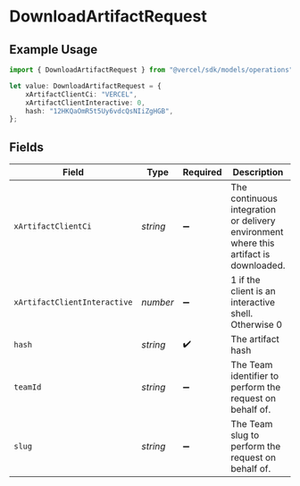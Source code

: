 # DownloadArtifactRequest

## Example Usage

```typescript
import { DownloadArtifactRequest } from "@vercel/sdk/models/operations";

let value: DownloadArtifactRequest = {
    xArtifactClientCi: "VERCEL",
    xArtifactClientInteractive: 0,
    hash: "12HKQaOmR5t5Uy6vdcQsNIiZgHGB",
};
```

## Fields

| Field                                                                                 | Type                                                                                  | Required                                                                              | Description                                                                           | Example                                                                               |
| ------------------------------------------------------------------------------------- | ------------------------------------------------------------------------------------- | ------------------------------------------------------------------------------------- | ------------------------------------------------------------------------------------- | ------------------------------------------------------------------------------------- |
| `xArtifactClientCi`                                                                   | *string*                                                                              | :heavy_minus_sign:                                                                    | The continuous integration or delivery environment where this artifact is downloaded. | VERCEL                                                                                |
| `xArtifactClientInteractive`                                                          | *number*                                                                              | :heavy_minus_sign:                                                                    | 1 if the client is an interactive shell. Otherwise 0                                  | 0                                                                                     |
| `hash`                                                                                | *string*                                                                              | :heavy_check_mark:                                                                    | The artifact hash                                                                     | 12HKQaOmR5t5Uy6vdcQsNIiZgHGB                                                          |
| `teamId`                                                                              | *string*                                                                              | :heavy_minus_sign:                                                                    | The Team identifier to perform the request on behalf of.                              |                                                                                       |
| `slug`                                                                                | *string*                                                                              | :heavy_minus_sign:                                                                    | The Team slug to perform the request on behalf of.                                    |                                                                                       |